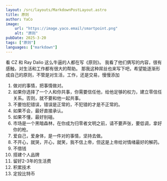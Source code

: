 ```yaml
---
layout: /src/layouts/MarkdownPostLayout.astro
title: 原则
author: YaCo
image:
    url: "https://image.yaco.email/smartpoint.png"
    alt: "原则"
pubDate: 2025-3-20
tags: ["原则"]
languages: ["markdown"]
---
```



看 CZ 和 Ray Dalio 这么牛逼的人都在写《原则》。
我看了他们俩写的内容，很有感触，对生活和工作都有很大的帮助。
那我这种屌丝也来写下吧，希望能逐渐形成自己的原则，不管是对生活，工作，还是交易，慢慢添加



1. 做对的事情，把事情做对。
2. 如果你选择了一个人和你共事，你需要信任他，给他足够的权力，建立零信任关系。否则，就不要和他一起共事。
3. 不要怕犯错误，错误是正常的，不犯错的才是不正常的。
4. 如果不会，最好直接承认。
5. 如果不懂，最好别碰。
6. 市场是一个黑暗森林，在你成为归零者文明之前，请不要声张，要低调，拿好你的枪。
7. 爱自己，爱身体，是一件对的事情，坚持去做。
8. 不开心，就哭，开心，就笑，我不信上帝，但这是上帝给对情绪最好的解药。
9. 不借钱
10. 搭建个人品牌
11. 留好2-3年的生活费
12. 积累技术
13. 定投比特币 
